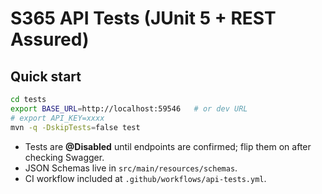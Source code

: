 # S365 API Tests (JUnit 5 + REST Assured)

## Quick start
```bash
cd tests
export BASE_URL=http://localhost:59546   # or dev URL
# export API_KEY=xxxx          
mvn -q -DskipTests=false test
```

- Tests are **@Disabled** until endpoints are confirmed; flip them on after checking Swagger.
- JSON Schemas live in `src/main/resources/schemas`.
- CI workflow included at `.github/workflows/api-tests.yml`.
